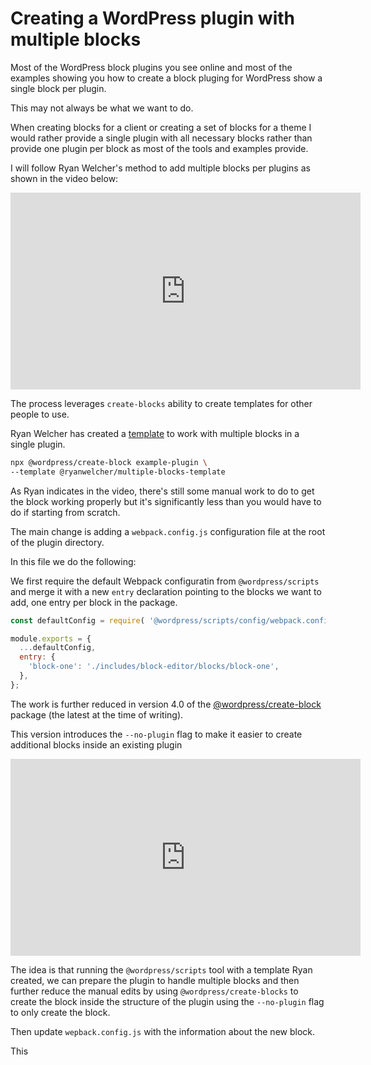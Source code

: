 # Creating a WordPress plugin with multiple blocks

Most of the WordPress block plugins you see online and most of the examples showing you how to create a block pluging for WordPress show a single block per plugin.

This may not always be what we want to do.

When creating blocks for a client or creating a set of blocks for a theme I would rather provide a single plugin with all necessary blocks rather than provide one plugin per block as most of the tools and examples provide.

I will follow Ryan Welcher's method to add multiple blocks per plugins as shown in the video below:

<div class="video">
  <iframe
   width="560"
   height="315" src="https://www.youtube.com/embed/UOiWgbK546Q" title="YouTube video player"
   frameborder="0"
   allow="accelerometer; autoplay; clipboard-write; encrypted-media; gyroscope; picture-in-picture"
   allowfullscreen></iframe>
</div>

The process leverages `create-blocks` ability to create templates for other people to use.

Ryan Welcher has created a [template](https://github.com/ryanwelcher/create-block-multple-blocks-template) to work with multiple blocks in a single plugin.

```bash
npx @wordpress/create-block example-plugin \
--template @ryanwelcher/multiple-blocks-template
```

As Ryan indicates in the video, there's still some manual work to do to get the block working properly but it's significantly less than you would have to do if starting from scratch.

The main change is adding a `webpack.config.js` configuration file at the root of the plugin directory.

In this file we do the following:

We first require the default Webpack configuratin from `@wordpress/scripts` and merge it with a new `entry` declaration pointing to the blocks we want to add, one entry per block in the package.

```js
const defaultConfig = require( '@wordpress/scripts/config/webpack.config' );

module.exports = {
  ...defaultConfig,
  entry: {
    'block-one': './includes/block-editor/blocks/block-one',
  },
};
```

The work is further reduced in version 4.0 of the [@wordpress/create-block](https://developer.wordpress.org/block-editor/reference-guides/packages/packages-create-block/) package (the latest at the time of writing).

This version introduces the `--no-plugin` flag to make it easier to create additional blocks inside an existing plugin

<div class="video">
<iframe width="560" height="315" src="https://www.youtube.com/embed/TDMkbVOdQu0" title="YouTube video player" frameborder="0" allow="accelerometer; autoplay; clipboard-write; encrypted-media; gyroscope; picture-in-picture" allowfullscreen></iframe>
</div>

The idea is that running the `@wordpress/scripts` tool with a template Ryan created, we can prepare the plugin to handle multiple blocks and then further reduce the manual edits by using `@wordpress/create-blocks` to create the block inside the structure of the plugin using the `--no-plugin` flag to only create the block.

Then update `wepback.config.js` with the information about the new block.

This
